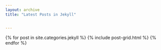 ```yaml
---
layout: archive
title: "Latest Posts in Jekyll"


---
```


<div class="tiles">
{% for post in site.categories.jekyll %}
	{% include post-grid.html %}
{% endfor %}
</div><!-- /.tiles -->
